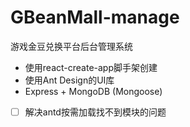 # GBeanMall-manage

游戏金豆兑换平台后台管理系统

- 使用react-create-app脚手架创建
- 使用Ant Design的UI库
- Express + MongoDB (Mongoose)

- [ ] 解决antd按需加载找不到模块的问题

      ​

      ​